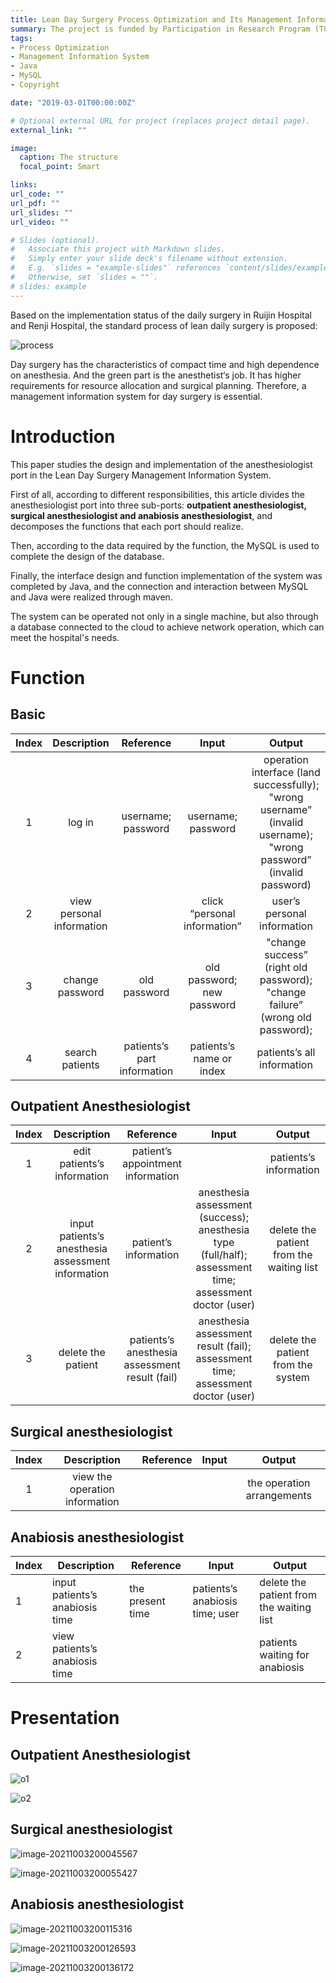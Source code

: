 ```yaml
---
title: Lean Day Surgery Process Optimization and Its Management Information System (Prototype System) Development
summary: The project is funded by Participation in Research Program (T020PRP32030). 
tags:
- Process Optimization
- Management Information System
- Java
- MySQL
- Copyright

date: "2019-03-01T00:00:00Z"

# Optional external URL for project (replaces project detail page).
external_link: ""

image:
  caption: The structure
  focal_point: Smart

links:
url_code: ""
url_pdf: ""
url_slides: ""
url_video: ""

# Slides (optional).
#   Associate this project with Markdown slides.
#   Simply enter your slide deck's filename without extension.
#   E.g. `slides = "example-slides"` references `content/slides/example-slides.md`.
#   Otherwise, set `slides = ""`.
# slides: example
---
```


Based on the implementation status of the daily surgery in Ruijin Hospital and Renji Hospital, the standard process of lean daily surgery is proposed:

![process](process.jpg)

Day surgery has the characteristics of compact time and high dependence on anesthesia. And the green part is the anesthetist‘s job. It has higher requirements for resource allocation and surgical planning. Therefore, a management information system for day surgery is essential. 

# Introduction

This paper studies the design and implementation of the anesthesiologist port in the Lean Day Surgery Management Information System. 

First of all, according to different responsibilities, this article divides the anesthesiologist port into three sub-ports: **outpatient anesthesiologist, surgical anesthesiologist and anabiosis anesthesiologist**, and decomposes the functions that each port should realize. 

Then, according to the data required by the function, the MySQL is used to complete the design of the database.

Finally, the interface design and function implementation of the system was completed by Java, and the connection and interaction between MySQL and Java were realized through maven. 

The system can be operated not only in a single machine, but also through a database connected to the cloud to achieve network operation, which can meet the hospital's needs.

# Function 

## Basic

| Index |        Description        |          Reference          |            Input             |                            Output                            |
| :---: | :-----------------------: | :-------------------------: | :--------------------------: | :----------------------------------------------------------: |
|   1   |          log in           |     username; password      |      username; password      | operation interface (land successfully); "wrong username” (invalid username); "wrong password” (invalid password) |
|   2   | view personal information |                             | click “personal information” |                 user’s personal information                  |
|   3   |      change password      |        old password         |  old password; new password  | "change success” (right old password);  "change failure” (wrong old password); |
|   4   |      search patients      | patients’s part information |   patients’s name or index   |                  patients’s all information                  |

## Outpatient Anesthesiologist

| Index |                    Description                     |                   Reference                    |                            Input                             |                  Output                  |
| :---: | :------------------------------------------------: | :--------------------------------------------: | :----------------------------------------------------------: | :--------------------------------------: |
|   1   |            edit patients’s information             |       patient’s appointment information        |                                                              |          patients’s information          |
|   2   | input patients’s anesthesia assessment information |             patient’s information              | anesthesia assessment (success); anesthesia type (full/half); assessment time; assessment doctor (user) | delete the patient from the waiting list |
|   3   |                 delete the patient                 | patients’s anesthesia assessment result (fail) | anesthesia assessment result (fail); assessment time; assessment doctor (user) |    delete the patient from the system    |

## Surgical anesthesiologist

| Index |          Description           | Reference | Input |           Output           |
| :---: | :----------------------------: | :-------: | :---: | :------------------------: |
|   1   | view the operation information |           |       | the operation arrangements |

## Anabiosis anesthesiologist

| Index | Description                     | Reference         | Input                           | Output                                   |
| ----- | ------------------------------- | ----------------- | ------------------------------- | ---------------------------------------- |
| 1     | input patients’s anabiosis time | the present  time | patients’s anabiosis time; user | delete the patient from the waiting list |
| 2     | view patients’s anabiosis time  |                   |                                 | patients waiting for anabiosis           |

# Presentation 

## Outpatient Anesthesiologist

![o1](o1.png)

![o2](o2.png)

## Surgical anesthesiologist

![image-20211003200045567](s1.png)

![image-20211003200055427](s2.png)

## Anabiosis anesthesiologist

![image-20211003200115316](a1.png)

![image-20211003200126593](a2.png)

![image-20211003200136172](a3.png)
